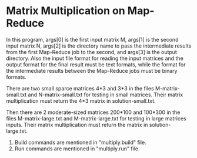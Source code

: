 # Matrix Multiplication on Map-Reduce

In this program, args[0] is the first input matrix M, args[1] is the second input matrix N, args[2] is the directory name to pass the intermediate results from the first Map-Reduce job to the second, and args[3] is the output directory. Also the input file format for reading the input matrices and the output format for the final result must be text formats, while the format for the intermediate results between the Map-Reduce jobs must be binary formats. 

There are two small sparce matrices 4\*3 and 3\*3 in the files M-matrix-small.txt and N-matrix-small.txt for testing in small matrices. Their matrix multiplication must return the 4*3 matrix in solution-small.txt. 

Then there are 2 moderate-sized matrices 200\*100 and 100\*300 in the files M-matrix-large.txt and M-matrix-large.txt for testing in large matrices inputs. Their matrix multiplication must return the matrix in solution-large.txt.

1. Build commands are mentioned in "multiply.build" file.
2. Run commands are mentioned in "multiply.run" file.
